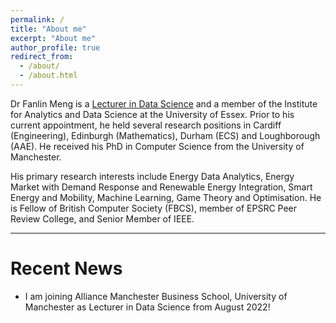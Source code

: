 ```yaml
---
permalink: /
title: "About me"
excerpt: "About me"
author_profile: true
redirect_from: 
  - /about/
  - /about.html
---
```


Dr Fanlin Meng is a [Lecturer in Data Science](https://www.essex.ac.uk/people/mengf31605/fanlin-meng) and a member of the Institute for Analytics and Data Science at the University of Essex. Prior to his current appointment, he held several research positions in Cardiff (Engineering), Edinburgh (Mathematics), Durham (ECS) and Loughborough (AAE). He received his PhD in Computer Science from the University of Manchester. 

His primary research interests include Energy Data Analytics, Energy Market with Demand Response and Renewable Energy Integration, Smart Energy and Mobility,  Machine Learning, Game Theory and Optimisation. He is Fellow of British Computer Society (FBCS), member of EPSRC Peer Review College, and Senior Member of IEEE. 

---

Recent News
===

* I am joining Alliance Manchester Business School, University of Manchester as Lecturer in Data Science from August 2022! 
